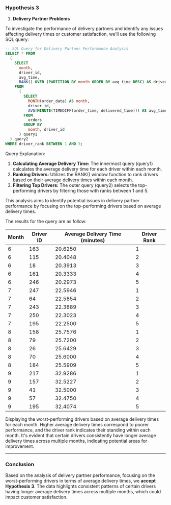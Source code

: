 ### Hypothesis 3
1. **Delivery Partner Problems**

To investigate the performance of delivery partners and identify any issues affecting delivery times or customer satisfaction, we'll use the following SQL query:

```sql
-- SQL Query for Delivery Partner Performance Analysis
SELECT * FROM
  (
    SELECT
      month,
      driver_id,
      avg_time,
      RANK() OVER (PARTITION BY month ORDER BY avg_time DESC) AS driver_rank
    FROM
      (
        SELECT
          MONTH(order_date) AS month,
          driver_id,
          AVG(MINUTE(TIMEDIFF(order_time, delivered_time))) AS avg_time
        FROM
          orders
        GROUP BY
          month, driver_id
      ) query1
  ) query2
WHERE driver_rank BETWEEN 1 AND 5;
```

Query Explanation:

1. **Calculating Average Delivery Time:** The innermost query (query1) calculates the average delivery time for each driver within each month.
2. **Ranking Drivers:** Utilizes the RANK() window function to rank drivers based on their average delivery times within each month.
3. **Filtering Top Drivers:** The outer query (query2) selects the top-performing drivers by filtering those with ranks between 1 and 5.

This analysis aims to identify potential issues in delivery partner performance by focusing on the top-performing drivers based on average delivery times.

The results for the query are as follow:

| Month | Driver ID | Average Delivery Time (minutes) | Driver Rank |
|-------|-----------|----------------------------------|-------------|
| 6     | 163       | 20.6250                          | 1           |
| 6     | 115       | 20.4048                          | 2           |
| 6     | 18        | 20.3913                          | 3           |
| 6     | 161       | 20.3333                          | 4           |
| 6     | 246       | 20.2973                          | 5           |
| 7     | 247       | 22.5946                          | 1           |
| 7     | 64        | 22.5854                          | 2           |
| 7     | 243       | 22.3889                          | 3           |
| 7     | 250       | 22.3023                          | 4           |
| 7     | 195       | 22.2500                          | 5           |
| 8     | 158       | 25.7576                          | 1           |
| 8     | 79        | 25.7200                          | 2           |
| 8     | 26        | 25.6429                          | 3           |
| 8     | 70        | 25.6000                          | 4           |
| 8     | 184       | 25.5909                          | 5           |
| 9     | 217       | 32.9286                          | 1           |
| 9     | 157       | 32.5227                          | 2           |
| 9     | 41        | 32.5000                          | 3           |
| 9     | 57        | 32.4750                          | 4           |
| 9     | 195       | 32.4074                          | 5           |

Displaying the worst-performing drivers based on average delivery times for each month. Higher average delivery times correspond to poorer performance, and the driver rank indicates their standing within each month. It's evident that certain drivers consistently have longer average delivery times across multiple months, indicating potential areas for improvement. 


---


### Conclusion
Based on the analysis of delivery partner performance, focusing on the worst-performing drivers in terms of average delivery times, we **accept Hypothesis 3**. The data highlights consistent patterns of certain drivers having longer average delivery times across multiple months, which could impact customer satisfaction.
